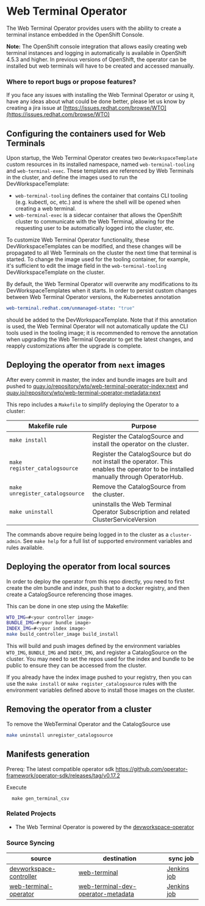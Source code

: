 # Web Terminal Operator

The Web Terminal Operator provides users with the ability to create a terminal instance embedded in the OpenShift Console.

**Note:** The OpenShift console integration that allows easily creating web terminal instances and logging in automatically is available in OpenShift 4.5.3 and higher. In previous versions of OpenShift, the operator can be installed but web terminals will have to be created and accessed manually.

### Where to report bugs or propose features?

If you face any issues with installing the Web Terminal Operator or using it, have any ideas about what could be done better, please let us know by creating a jira issue at [https://issues.redhat.com/browse/WTO](https://issues.redhat.com/browse/WTO)

## Configuring the containers used for Web Terminals

Upon startup, the Web Terminal Operator creates two `DevWorkspaceTemplate` custom resources in its installed namespace, named `web-terminal-tooling` and `web-terminal-exec`. These templates are referenced by Web Terminals in the cluster, and define the images used to run the DevWorkspaceTemplate:

* `web-terminal-tooling` defines the container that contains CLI tooling (e.g. kubectl, oc, etc.) and is where the shell will be opened when creating a web terminal.
* `web-terminal-exec` is a sidecar container that allows the OpenShift cluster to communicate with the Web Terminal, allowing for the requesting user to be automatically logged into the cluster, etc.

To customize Web Terminal Operator functionality, these DevWorkspaceTemplates can be modified, and these changes will be propagated to all Web Terminals on the cluster the next time that terminal is started. To change the image used for the tooling container, for example, it's sufficient to edit the image field in the `web-terminal-tooling` DevWorkspaceTemplate on the cluster.

By default, the Web Terminal Operator will overwrite any modifications to its DevWorkspaceTemplates when it starts. In order to persist custom changes between Web Terminal Operator versions, the Kubernetes annotation
```yaml
web-terminal.redhat.com/unmanaged-state: "true"
```
should be added to the DevWorkspaceTemplate. Note that if this annotation is used, the Web Terminal Operator will not automatically update the CLI tools used in the tooling image; it is recommended to remove the annotation when upgrading the Web Terminal Operator to get the latest changes, and reapply customizations after the upgrade is complete.

## Deploying the operator from `next` images
After every commit in master, the index and bundle images are built and pushed to
[quay.io/repository/wto/web-terminal-operator-index:next](https://quay.io/repository/wto/web-terminal-operator-index?tab=tags) and
[quay.io/repository/wto/web-terminal-operator-metadata:next](https://quay.io/repository/wto/web-terminal-operator-metadata?tab=tags)

This repo includes a `Makefile` to simplify deploying the Operator to a cluster:

| Makefile rule | Purpose |
|---|---|
| `make install` | Register the CatalogSource and install the operator on the cluster. |
| `make register_catalogsource` | Register the CatalogSource but do not install the operator. This enables the operator to be installed manually through OperatorHub. |
| `make unregister_catalogsource` | Remove the CatalogSource from the cluster. |
| `make uninstall` | uninstalls the Web Terminal Operator Subscription and related ClusterServiceVersion |

The commands above require being logged in to the cluster as a `cluster-admin`. See `make help` for a full list of supported environment variables and rules available.

## Deploying the operator from local sources
In order to deploy the operator from this repo directly, you need to first create the olm bundle and index, push that to a docker registry, and then create a CatalogSource referencing those images.

This can be done in one step using the Makefile:
```bash
WTO_IMG=#<your controller image>
BUNDLE_IMG=#<your bundle image>
INDEX_IMG=#<your index image>
make build_controller_image build_install
```
This will build and push images defined by the environment variables `WTO_IMG`, `BUNDLE_IMG` and `INDEX_IMG`, and register a CatalogSource on the cluster. You may need to set the repos used for the index and bundle to be public to ensure they can be accessed from the cluster.

If you already have the index image pushed to your registry, then you can use the `make install` or `make register_catalogsource` rules with the environment variables defined above to install those images on the cluster.

## Removing the operator from a cluster

To remove the WebTerminal Operator and the CatalogSource use
```bash
make uninstall unregister_catalogsource
```

## Manifests generation

Prereq:
The latest compatible operator sdk https://github.com/operator-framework/operator-sdk/releases/tag/v0.17.2

Execute
```
  make gen_terminal_csv
```

### Related Projects
- The Web Terminal Operator is powered by the [devworkspace-operator](https://github.com/devfile/devworkspace-operator)

### Source Syncing
| source | destination | sync job |
| --- | --- | --- |
| [devworkspace-controller](https://github.com/devfile/devworkspace-operator/) | [web-terminal](http://pkgs.devel.redhat.com/cgit/containers/web-terminal) | [Jenkins job](https://codeready-workspaces-jenkins.rhev-ci-vms.eng.rdu2.redhat.com/job/web-terminal-sync-web-terminal-operator/) |
| [web-terminal-operator](https://github.com/redhat-developer/web-terminal-operator) | [web-terminal-dev-operator-metadata](http://pkgs.devel.redhat.com/cgit/containers/web-terminal-dev-operator-metadata) | [Jenkins job](https://codeready-workspaces-jenkins.rhev-ci-vms.eng.rdu2.redhat.com/job/web-terminal-sync-web-terminal-operator-metadata/)
